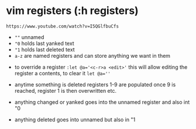 # vim registers (:h registers)

`https://www.youtube.com/watch?v=I5QGlfbuCfs`

- `""` unnamed
- `"0` holds last yanked text
- `"1` holds last deleted text
- `a-z` are named registers and can store anything we want in them

* to override a register `:let @a='<c-r>a <edit>'` this will allow editing the
  register a contents, to clear it `let @a=''`

* anytime something is deleted registers 1-9 are populated once 9 is reached,
  register 1 is then overwritten etc.

* anything changed or yanked goes into the unnamed register and also int "0
* anything deleted goes into unnamed but also in "1
